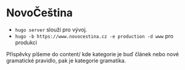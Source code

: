 # NovoČeština

- `hugo server` slouží pro vývoj.
- `hugo -b https://www.novocestina.cz -e production -d www` pro produkci

Příspěvky píšeme do content/<KATEGORIE> kde kategorie je buď článek nebo
nové gramatické pravidlo, pak je kategorie gramatika.